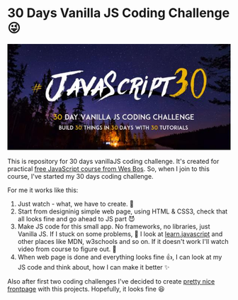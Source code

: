# 30 Days Vanilla JS Coding Challenge  :stuck_out_tongue_winking_eye:

![js30 coding challenge](js30.jpg)

This is repository for 30 days vanillaJS coding challenge. It's created for practical [free JavaScript course from Wes Bos](https://javascript30.com/). So, when I join to this course, I've started my 30 days coding challenge. 

For me it works like this:

1. Just watch - what, we have to create. :rocket:
2. Start from designinig simple web page, using HTML & CSS3, check that all looks fine and go ahead to JS part  :smiling_imp:
3. Make JS code for this small app. No frameworks, no libraries, just Vanilla JS. If I stuck on some problems, :ghost: I look at [learn.javascript](https://learn.javascript.ru/) and other places like MDN, w3schools and so on. If it doesn't work  I'll watch video from course to figure out. :muscle:
4. When web page is done and everything looks fine :+1:, I can look at my JS code and think about, how I can make it better :sparkles:
 
 Also after first two coding challenges I've decided to create [pretty nice frontpage](https://dmitryvdovichencko.github.io/vanillaJS-30days/) with this projects. Hopefully, it looks fine  :laughing:



